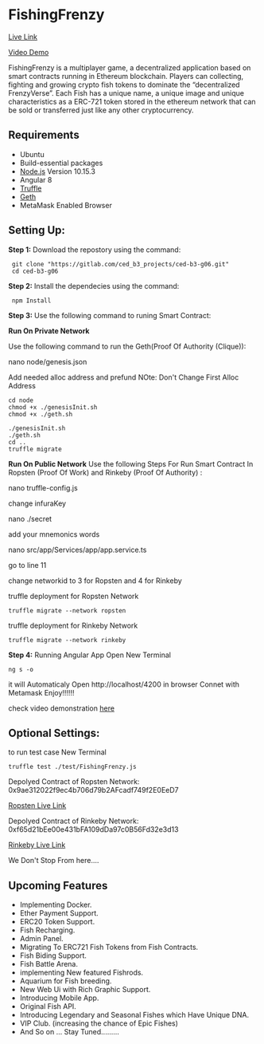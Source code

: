 # FishingFrenzy 
[Live Link](https://fishingfrenzy-rinkeby.netlify.com/)



[Video Demo](https://youtu.be/SnMnXaY3r0M)




FishingFrenzy is a multiplayer game, a decentralized application based on smart contracts running in Ethereum blockchain.
Players can collecting, fighting and growing crypto fish tokens to dominate the “decentralized FrenzyVerse”. Each Fish has a unique name, a unique image and unique characteristics as a ERC-721 token stored in the ethereum network that can be sold or transferred just like any other cryptocurrency.

## Requirements

- Ubuntu
- Build-essential packages
- [Node.js](https://nodejs.org/) Version 10.15.3
- Angular 8
- [Truffle](https://www.trufflesuite.com/docs/truffle/overview)
- [Geth](https://www.trufflesuite.com/docs/truffle/overview)
- MetaMask Enabled Browser

## Setting Up:

**Step 1:** Download the repostory using the command:

```
 git clone "https://gitlab.com/ced_b3_projects/ced-b3-g06.git"
 cd ced-b3-g06
```

**Step 2:** Install the dependecies using the command:

```
 npm Install
```
**Step 3:** Use the following command to runing Smart Contract:



**Run On Private Network**


 Use the following command to run the Geth(Proof Of Authority (Clique)):


 nano node/genesis.json

 
 Add needed alloc address and prefund
 NOte: Don't Change First Alloc Address
 
 
```
cd node
chmod +x ./genesisInit.sh
chmod +x ./geth.sh

./genesisInit.sh
./geth.sh
cd ..
truffle migrate
```




**Run On Public Network**
Use the following Steps For Run Smart Contract In Ropsten (Proof Of Work) and Rinkeby (Proof Of Authority) :


nano truffle-config.js

change infuraKey

nano ./secret

add your mnemonics words

nano src/app/Services/app/app.service.ts

go to line 11

change networkid to 3 for Ropsten and 4 for Rinkeby

truffle deployment for Ropsten Network
```
truffle migrate --network ropsten
```
truffle deployment for Rinkeby Network
```
truffle migrate --network rinkeby
```



**Step 4:** Running Angular App
Open New Terminal
```
ng s -o
```


it will Automaticaly Open http://localhost/4200 in browser
Connet with Metamask 
Enjoy!!!!!!

check video demonstration [here](https://youtu.be/SnMnXaY3r0M)




## Optional Settings:

to run test case
New Terminal
```
truffle test ./test/FishingFrenzy.js
```


Depolyed Contract of Ropsten Network: 0x9ae312022f9ec4b706d79b2AFcadf749f2E0EeD7


[Ropsten Live Link](https://fishingfrenzy-rinkeby.netlify.com/)



Depolyed Contract of Rinkeby Network: 0xf65d21bEe00e431bFA109dDa97c0B56Fd32e3d13



[Rinkeby Live Link](https://fishingfrenzy-ropsten.netlify.com/)



We Don't Stop From here....



## Upcoming Features
- Implementing Docker.
- Ether Payment Support.
- ERC20 Token Support.
- Fish Recharging.
- Admin Panel.
- Migrating To ERC721 Fish Tokens from Fish Contracts.
- Fish Biding Support.
- Fish Battle Arena.
- implementing New featured Fishrods.
- Aquarium for Fish breeding. 
- New Web Ui with Rich Graphic Support.
- Introducing Mobile App. 
- Original Fish API.
- Introducing Legendary and Seasonal Fishes which Have Unique DNA. 
- VIP Club. (increasing the chance of Epic Fishes) 
- And So on ... Stay Tuned.........
